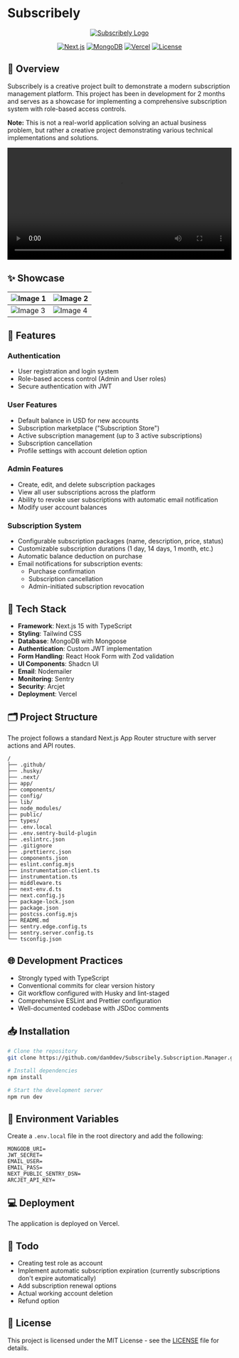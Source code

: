 # Subscribely

<div align="center">
  
[![Subscribely Logo](https://i.imgur.com/hicXmxC.png)](https://subscribely-subscription-manager.vercel.app/)

</div>

<div align="center">
  
[![Next.js](https://img.shields.io/badge/Next.js-15.2.3-black?style=flat-plastic&logo=next.js)](https://nextjs.org/)
[![MongoDB](https://img.shields.io/badge/MongoDB-8.12-green?style=flat-plastic&logo=mongodb)](https://www.mongodb.com/)
[![Vercel](https://img.shields.io/badge/Deployed_on-Vercel-black?style=flat-plastic&logo=vercel)](https://vercel.com)
[![License](https://img.shields.io/badge/License-MIT-blue.svg?style=flat-plastic)](LICENSE)

</div>

## 📄 Overview
Subscribely is a creative project built to demonstrate a modern subscription management platform. This project has been in development for 2 months and serves as a showcase for implementing a comprehensive subscription system with role-based access controls.

**Note:** This is not a real-world application solving an actual business problem, but rather a creative project demonstrating various technical implementations and solutions.

<p align="center">
  <video src="https://github.com/user-attachments/assets/9728b920-35e8-46d1-9edb-a28fad3b4d1b" width="100%" />
</p>

## ✨ Showcase

| ![Image 1](https://github.com/user-attachments/assets/9e557f57-79a8-4ea7-9918-1b8cd3177d71) | ![Image 2](https://github.com/user-attachments/assets/f8aec892-249c-4561-9019-58116fd76c16) |
|--------------------------------|--------------------------------|
| ![Image 3](https://github.com/user-attachments/assets/6623ef73-e7e2-4f1f-a247-2500cf7ffbe8) | ![Image 4](https://github.com/user-attachments/assets/5bf05861-b21a-430d-bdd0-d2894664aa58) |


## 🔧 Features

### Authentication
- User registration and login system
- Role-based access control (Admin and User roles)
- Secure authentication with JWT

### User Features
- Default balance in USD for new accounts
- Subscription marketplace ("Subscription Store")
- Active subscription management (up to 3 active subscriptions)
- Subscription cancellation
- Profile settings with account deletion option

### Admin Features
- Create, edit, and delete subscription packages
- View all user subscriptions across the platform
- Ability to revoke user subscriptions with automatic email notification
- Modify user account balances

### Subscription System
- Configurable subscription packages (name, description, price, status)
- Customizable subscription durations (1 day, 14 days, 1 month, etc.)
- Automatic balance deduction on purchase
- Email notifications for subscription events:
  - Purchase confirmation
  - Subscription cancellation
  - Admin-initiated subscription revocation

## 📐 Tech Stack
- **Framework**: Next.js 15 with TypeScript
- **Styling**: Tailwind CSS
- **Database**: MongoDB with Mongoose
- **Authentication**: Custom JWT implementation
- **Form Handling**: React Hook Form with Zod validation
- **UI Components**: Shadcn UI
- **Email**: Nodemailer
- **Monitoring**: Sentry
- **Security**: Arcjet
- **Deployment**: Vercel

## 🗂️ Project Structure
The project follows a standard Next.js App Router structure with server actions and API routes.

```
/
├── .github/
├── .husky/
├── .next/
├── app/
├── components/
├── config/
├── lib/
├── node_modules/
├── public/
├── types/
├── .env.local
├── .env.sentry-build-plugin
├── .eslintrc.json
├── .gitignore
├── .prettierrc.json
├── components.json
├── eslint.config.mjs
├── instrumentation-client.ts
├── instrumentation.ts
├── middleware.ts
├── next-env.d.ts
├── next.config.js
├── package-lock.json
├── package.json
├── postcss.config.mjs
├── README.md
├── sentry.edge.config.ts
├── sentry.server.config.ts
└── tsconfig.json
```

## 🌐 Development Practices
- Strongly typed with TypeScript
- Conventional commits for clear version history
- Git workflow configured with Husky and lint-staged
- Comprehensive ESLint and Prettier configuration
- Well-documented codebase with JSDoc comments

## 📥 Installation

```bash
# Clone the repository
git clone https://github.com/dan0dev/Subscribely.Subscription.Manager.git

# Install dependencies
npm install

# Start the development server
npm run dev
```

## 🌳 Environment Variables
Create a `.env.local` file in the root directory and add the following:

```
MONGODB_URI=
JWT_SECRET=
EMAIL_USER=
EMAIL_PASS=
NEXT_PUBLIC_SENTRY_DSN=
ARCJET_API_KEY=
```

## 💻 Deployment
The application is deployed on Vercel.

## 📝 Todo
- Creating test role as account
- Implement automatic subscription expiration (currently subscriptions don't expire automatically)
- Add subscription renewal options
- Actual working account deletion
- Refund option

## 📃 License

This project is licensed under the MIT License - see the [LICENSE](LICENSE) file for details.
